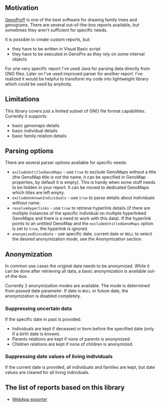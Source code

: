 ## Motivation

[GenoPro®](https://www.genopro.com/) is one of the best software for drawing family trees and genograms. There are several out-of-the-box reports available, but sometimes they aren't sufficient for specific needs.

It is possible to create custom reports, but:
- they have to be written in Visual Basic script
- they have to be executed in GenoPro as they rely on some internal objects

For one very specific report I've used Java for parsing data directly from GNO files. Later on I've used improved parser for another report. I've realized it would be helpful to transform my code into lightweight library which could be used by anybody.

## Limitations

This library covers just a limited subset of GNO file format capabilities. Currently it supports:
- basic genomaps details
- basic individual details
- basic family relation details

## Parsing options

There are several parser options available for specific needs:

- `excludeUntitledGenoMaps` - use `true` to exclude GenoMaps without a title (the GenoMap title is not the name, it can be specified in GenoMap properties, by default it is empty). This is handy when some stuff needs to be hidden in your report. It can be moved to dedicated GenoMaps which titles are left empty.
- `excludeUnknownIndividuals` - use `true` to parse details about individuals without name.
- `resolveHyperlinks` - use `true` to retrieve hyperlink details (if there are multiple instances of the specific individual on multiple hyperlinked GenoMaps and there is a need to work with this data). If the hyperlink points to an untitled GenoMap and the `excludeUntitledGenoMaps` option is set to `true`, the hyperlink is ignored.
- `anonymizedSinceDate` - use specific date, current date or `NULL` to select the desired anonymization mode, see the Anonymization section.

## Anonymization

In common use cases the original data needs to be anonymized. While it can be done after retrieving all data, a basic anonymization is available out-of-the-box.

Currently 2 anonymization modes are available. The mode is determined from passed date parameter. If date is `NULL` or future date, the anonymization is disabled completely.

### Suppressing uncertain data

If the specific date in past is provided:

- Individuals are kept if deceased or born before the specified date (only if a birth date is known).
- Parents relations are kept if none of parents is anonymized.
- Children relations are kept if none of children is anonymized.

### Suppressing date values of living individuals

If the current date is provided, all individuals and families are kept, but date values are cleared for all living individuals.

## The list of reports based on this library

- [WebApp exporter](https://github.com/drifted-in/genopro-webapp-exporter)
